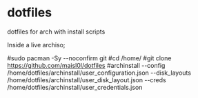 # dotfiles

dotfiles for arch with install scripts

Inside a live archiso;
  
#sudo pacman -Sy --noconfirm git
#cd /home/
#git clone https://github.com/maisl0l/dotfiles
#archinstall --config /home/dotfiles/archinstall/user_configuration.json --disk_layouts /home/dotfiles/archinstall/user_disk_layout.json --creds /home/dotfiles/archinstall/user_credentials.json
